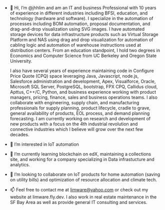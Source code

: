 - 👋 Hi, I’m @jhhlim and am an IT and business Professional with 10 years of experience in different industries including BFSI, education, and technology (hardware and software). I specialize in the automation of processes including BOM automation, proposal documentation, and drag-and-drop visualization using SVG images. I have automated storage devices for data infrastructure products such as Virtual Storage Platform and NAS using drag and drop visualization for automation of cabling logic and automation of warehouse instructions used at distribution centers. From an education standpoint, I hold two degrees in Economics and Computer Science from UC Berkeley and Oregon State University. 

  I also have several years of experience maintaining code in Configure Price Quote (CPQ) space leveraging Java, Javascript, node.js, Salesforce administration and development, Apex, Visualforce, Oracle, Microsoft SQL Server, PostgreSQL, bootstrap, FPX CPQ, Callidus cloud, Apttus, C++/C, Python, and business experience working with product managers, pricing, finance, sales and business operations teams. I also collaborate with engineering, supply chain, and manufacturing professionals for supply planning, product lifecycle, cradle to grave, general availability of products, EOL process, and demand planning forecasting. I am currently working on research and development of new products with a focus on the 4th industrial revolution and connective industries which I believe will grow over the next few decades.


- 👀 I’m interested in IoT automation
- 🌱 I’m currently learning blockchain on edX, maintaining a collections site, and working for a company specializing in Data infrastucture and analytics. 
- 💞️ I’m looking to collaborate on IoT products for home automation (saving on utility bills) and optimization of resource allocation and climate tech.
- 📫 Feel free to contact me at limware@yahoo.com or check out my website at limware.fly.dev. I also work in real estate maintenance in the SF Bay Area as well as provide general IT consulting and services.
